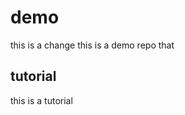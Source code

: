 <!-- @format -->

# demo

this is a change
this is a demo repo that

## tutorial

this is a tutorial
